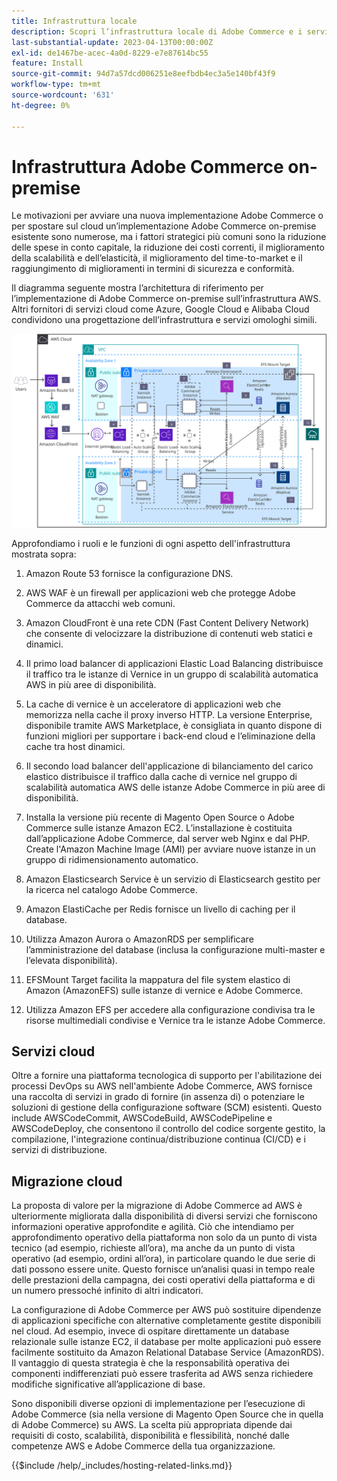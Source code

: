```yaml
---
title: Infrastruttura locale
description: Scopri l’infrastruttura locale di Adobe Commerce e i servizi cloud di terze parti.
last-substantial-update: 2023-04-13T00:00:00Z
exl-id: de1467be-acec-4a0d-8229-e7e87614bc55
feature: Install
source-git-commit: 94d7a57dcd006251e8eefbdb4ec3a5e140bf43f9
workflow-type: tm+mt
source-wordcount: '631'
ht-degree: 0%

---
```


# Infrastruttura Adobe Commerce on-premise

Le motivazioni per avviare una nuova implementazione Adobe Commerce o per spostare sul cloud un’implementazione Adobe Commerce on-premise esistente sono numerose, ma i fattori strategici più comuni sono la riduzione delle spese in conto capitale, la riduzione dei costi correnti, il miglioramento della scalabilità e dell’elasticità, il miglioramento del time-to-market e il raggiungimento di miglioramenti in termini di sicurezza e conformità.

Il diagramma seguente mostra l’architettura di riferimento per l’implementazione di Adobe Commerce on-premise sull’infrastruttura AWS. Altri fornitori di servizi cloud come Azure, Google Cloud e Alibaba Cloud condividono una progettazione dell’infrastruttura e servizi omologhi simili.

![Diagramma che mostra l’infrastruttura Adobe Commerce con hosting autonomo sui servizi cloud di terze parti](/help/assets/playbooks/on-premises-infrastructure.svg)

Approfondiamo i ruoli e le funzioni di ogni aspetto dell&#39;infrastruttura mostrata sopra:

1. Amazon Route 53 fornisce la configurazione DNS.

1. AWS WAF è un firewall per applicazioni web che protegge Adobe Commerce da attacchi web comuni.

1. Amazon CloudFront è una rete CDN (Fast Content Delivery Network) che consente di velocizzare la distribuzione di contenuti web statici e dinamici.

1. Il primo load balancer di applicazioni Elastic Load Balancing distribuisce il traffico tra le istanze di Vernice in un gruppo di scalabilità automatica AWS in più aree di disponibilità.

1. La cache di vernice è un acceleratore di applicazioni web che memorizza nella cache il proxy inverso HTTP. La versione Enterprise, disponibile tramite AWS Marketplace, è consigliata in quanto dispone di funzioni migliori per supportare i back-end cloud e l’eliminazione della cache tra host dinamici.

1. Il secondo load balancer dell&#39;applicazione di bilanciamento del carico elastico distribuisce il traffico dalla cache di vernice nel gruppo di scalabilità automatica AWS delle istanze Adobe Commerce in più aree di disponibilità.

1. Installa la versione più recente di Magento Open Source o Adobe Commerce sulle istanze Amazon EC2. L’installazione è costituita dall’applicazione Adobe Commerce, dal server web Nginx e dal PHP. Create l&#39;Amazon Machine Image (AMI) per avviare nuove istanze in un gruppo di ridimensionamento automatico.

1. Amazon Elasticsearch Service è un servizio di Elasticsearch gestito per la ricerca nel catalogo Adobe Commerce.

1. Amazon ElastiCache per Redis fornisce un livello di caching per il database.

1. Utilizza Amazon Aurora o AmazonRDS per semplificare l’amministrazione del database (inclusa la configurazione multi-master e l’elevata disponibilità).

1. EFSMount Target facilita la mappatura del file system elastico di Amazon (AmazonEFS) sulle istanze di vernice e Adobe Commerce.

1. Utilizza Amazon EFS per accedere alla configurazione condivisa tra le risorse multimediali condivise e Vernice tra le istanze Adobe Commerce.

## Servizi cloud

Oltre a fornire una piattaforma tecnologica di supporto per l&#39;abilitazione dei processi DevOps su AWS nell&#39;ambiente Adobe Commerce, AWS fornisce una raccolta di servizi in grado di fornire (in assenza di) o potenziare le soluzioni di gestione della configurazione software (SCM) esistenti. Questo include AWSCodeCommit, AWSCodeBuild, AWSCodePipeline e AWSCodeDeploy, che consentono il controllo del codice sorgente gestito, la compilazione, l&#39;integrazione continua/distribuzione continua (CI/CD) e i servizi di distribuzione.

## Migrazione cloud

La proposta di valore per la migrazione di Adobe Commerce ad AWS è ulteriormente migliorata dalla disponibilità di diversi servizi che forniscono informazioni operative approfondite e agilità. Ciò che intendiamo per approfondimento operativo della piattaforma non solo da un punto di vista tecnico (ad esempio, richieste all’ora), ma anche da un punto di vista operativo (ad esempio, ordini all’ora), in particolare quando le due serie di dati possono essere unite. Questo fornisce un’analisi quasi in tempo reale delle prestazioni della campagna, dei costi operativi della piattaforma e di un numero pressoché infinito di altri indicatori.

La configurazione di Adobe Commerce per AWS può sostituire dipendenze di applicazioni specifiche con alternative completamente gestite disponibili nel cloud. Ad esempio, invece di ospitare direttamente un database relazionale sulle istanze EC2, il database per molte applicazioni può essere facilmente sostituito da Amazon Relational Database Service (AmazonRDS). Il vantaggio di questa strategia è che la responsabilità operativa dei componenti indifferenziati può essere trasferita ad AWS senza richiedere modifiche significative all’applicazione di base.

Sono disponibili diverse opzioni di implementazione per l’esecuzione di Adobe Commerce (sia nella versione di Magento Open Source che in quella di Adobe Commerce) su AWS. La scelta più appropriata dipende dai requisiti di costo, scalabilità, disponibilità e flessibilità, nonché dalle competenze AWS e Adobe Commerce della tua organizzazione.

{{$include /help/_includes/hosting-related-links.md}}
